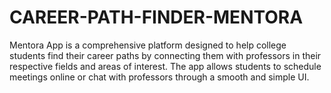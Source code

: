# CAREER-PATH-FINDER-MENTORA
Mentora App is a comprehensive platform designed to help college students find their career paths by connecting them with professors in their respective fields and areas of interest. The app allows students to schedule meetings online or chat with professors through a smooth and simple UI.
